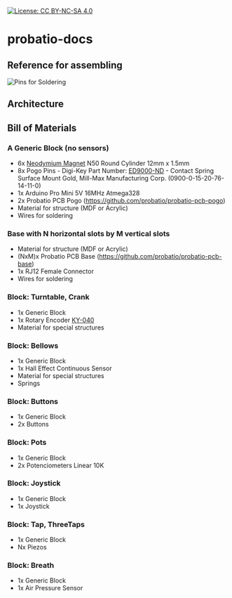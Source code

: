 [![License: CC BY-NC-SA 4.0](https://img.shields.io/badge/License-CC%20BY--NC--SA%204.0-lightgrey.svg)](https://creativecommons.org/licenses/by-nc-sa/4.0/)
# probatio-docs
## Reference for assembling
![Pins for Soldering](/images/reference.png)
## Architecture
## Bill of Materials
### A Generic Block (no sensors)
- 6x [Neodymium Magnet](https://www.aliexpress.com/item/32812691029.html) N50 Round Cylinder 12mm x 1.5mm
- 8x Pogo Pins - Digi-Key Part Number: [ED9000-ND](https://www.digikey.ca/products/en?keywords=ED9000-ND) - Contact Spring Surface Mount Gold, Mill-Max Manufacturing Corp. (0900-0-15-20-76-14-11-0) 
- 1x Arduino Pro Mini 5V 16MHz Atmega328
- 2x Probatio PCB Pogo (https://github.com/probatio/probatio-pcb-pogo)
- Material for structure (MDF or Acrylic)
- Wires for soldering
### Base with N horizontal slots by M vertical slots
- Material for structure (MDF or Acrylic)
- (NxM)x Probatio PCB Base (https://github.com/probatio/probatio-pcb-base)
- 1x RJ12 Female Connector
- Wires for soldering
### Block: Turntable, Crank
- 1x Generic Block
- 1x Rotary Encoder [KY-040](https://www.aliexpress.com/item/33050922115.html)
- Material for special structures
### Block: Bellows
- 1x Generic Block
- 1x Hall Effect Continuous Sensor
- Material for special structures
- Springs
### Block: Buttons
- 1x Generic Block
- 2x Buttons
### Block: Pots
- 1x Generic Block
- 2x Potenciometers Linear 10K
### Block: Joystick
- 1x Generic Block
- 1x Joystick
### Block: Tap, ThreeTaps
- 1x Generic Block
- Nx Piezos
### Block: Breath
- 1x Generic Block
- 1x Air Pressure Sensor
